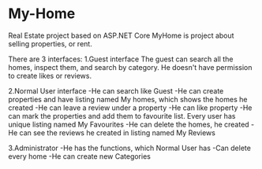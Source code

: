 # My-Home
Real Estate project based on ASP.NET Core
MyHome is project about selling properties, or rent.

There are 3 interfaces:
1.Guest interface
The guest can search all the homes, inspect them, and search by category.
He doesn't have permission to create likes or reviews.

2.Normal User interface
-He can search like Guest
-He can create properties and have listing named My homes, which shows the homes he created
-He can leave a review under a property
-He can like property
-He can mark the properties and add them to favourite list. Every user has unique listing named My Favourites
-He can delete the homes, he created
-He can see the reviews he created in listing named My Reviews

3.Administrator
-He has the functions, which Normal User has
-Can delete every home
-He can create new Categories
